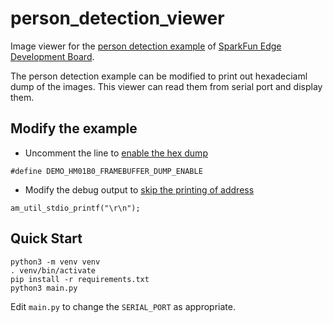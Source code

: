 # person_detection_viewer
Image viewer for the [person detection example](https://github.com/kitsook/tflite-micro-sparkfun-edge-examples/tree/main/examples/person_detection) of
[SparkFun Edge Development Board](https://www.sparkfun.com/products/15170).

The person detection example can be modified to print out hexadeciaml dump of the images. This viewer can read them from serial port and display them.

## Modify the example
- Uncomment the line to [enable the hex dump](https://github.com/kitsook/tflite-micro-sparkfun-edge-examples/blob/2ffe1fab709a7fd742404a05c9b144f346731d3c/examples/person_detection/image_provider.cc#L27)
```
#define DEMO_HM01B0_FRAMEBUFFER_DUMP_ENABLE
```
- Modify the debug output to [skip the printing of address](https://github.com/kitsook/tflite-micro-sparkfun-edge-examples/blob/2ffe1fab709a7fd742404a05c9b144f346731d3c/examples/person_detection/himax_driver/HM01B0_debug.c#L31)
```
am_util_stdio_printf("\r\n");
```

## Quick Start
```
python3 -m venv venv
. venv/bin/activate
pip install -r requirements.txt
python3 main.py
```
Edit `main.py` to change the `SERIAL_PORT` as appropriate.
